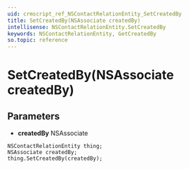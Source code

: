 ```yaml
---
uid: crmscript_ref_NSContactRelationEntity_SetCreatedBy
title: SetCreatedBy(NSAssociate createdBy)
intellisense: NSContactRelationEntity.SetCreatedBy
keywords: NSContactRelationEntity, GetCreatedBy
so.topic: reference
---
```


# SetCreatedBy(NSAssociate createdBy)

## Parameters

* **createdBy** NSAssociate

```crmscript
NSContactRelationEntity thing;
NSAssociate createdBy;
thing.SetCreatedBy(createdBy);
```

